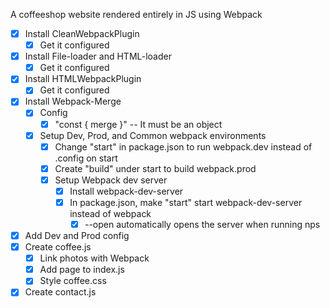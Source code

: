 A coffeeshop website rendered entirely in JS using Webpack

* [x] Install CleanWebpackPlugin
    * [x] Get it configured
* [x] Install File-loader and HTML-loader
    * [x] Get it configured
* [x] Install HTMLWebpackPlugin
    * [x] Get it configured
* [x] Install Webpack-Merge
    * [x] Config
        * [x] "const { merge }" -- It must be an object
    * [x] Setup Dev, Prod, and Common webpack environments
        * [x] Change "start" in package.json to run webpack.dev instead of .config on start
        * [x] Create "build" under start to build webpack.prod
        * [x] Setup Webpack dev server
            * [x] Install webpack-dev-server
            * [x] In package.json, make "start" start webpack-dev-server instead of webpack
                * [x] --open automatically opens the server when running nps
* [x] Add Dev and Prod config
* [x] Create coffee.js
    * [x] Link photos with Webpack
    * [x] Add page to index.js
    * [x] Style coffee.css
* [x] Create contact.js